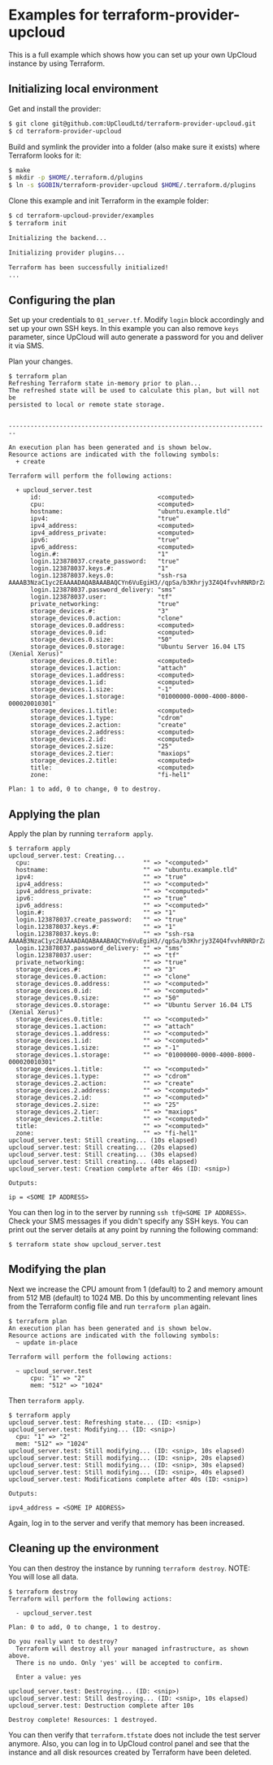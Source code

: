 # Examples for terraform-provider-upcloud

This is a full example which shows how you can set up your own UpCloud instance by using Terraform.

## Initializing local environment

Get and install the provider:

```sh
$ git clone git@github.com:UpCloudLtd/terraform-provider-upcloud.git
$ cd terraform-provider-upcloud
```

Build and symlink the provider into a folder (also make sure it exists) where Terraform looks for it:

```sh
$ make
$ mkdir -p $HOME/.terraform.d/plugins
$ ln -s $GOBIN/terraform-provider-upcloud $HOME/.terraform.d/plugins
```

Clone this example and init Terraform in the example folder:

```sh
$ cd terraform-upcloud-provider/examples
$ terraform init

Initializing the backend...

Initializing provider plugins...

Terraform has been successfully initialized!
...
```

## Configuring the plan

Set up your credentials to `01_server.tf`. Modify `login` block accordingly and set up your own SSH keys.
In this example you can also remove `keys` parameter, since UpCloud will auto generate a password for you
and deliver it via SMS.

Plan your changes.

```
$ terraform plan
Refreshing Terraform state in-memory prior to plan...
The refreshed state will be used to calculate this plan, but will not be
persisted to local or remote state storage.


------------------------------------------------------------------------

An execution plan has been generated and is shown below.
Resource actions are indicated with the following symbols:
  + create

Terraform will perform the following actions:

  + upcloud_server.test
      id:                                <computed>
      cpu:                               <computed>
      hostname:                          "ubuntu.example.tld"
      ipv4:                              "true"
      ipv4_address:                      <computed>
      ipv4_address_private:              <computed>
      ipv6:                              "true"
      ipv6_address:                      <computed>
      login.#:                           "1"
      login.123878037.create_password:   "true"
      login.123878037.keys.#:            "1"
      login.123878037.keys.0:            "ssh-rsa AAAAB3NzaC1yc2EAAAADAQABAAABAQCYn6VuEgiH3//qpSa/b3Khrjy3Z4Q4fvvhRNRDrZaJqddLvQLCtoL2ktoke7+0jTcR4Vydi8bk8csUQlZxpWC6SIfif+tB8HjwusbUfLT5I5fJEI/O7gtktvtWkK4GnePFXYIdgKlXKRJ92xFnNOGV+el2zug78QahsrzsyV0Cucfjb7twPyojh5iPl3gf6f7NBHVnsqNELhJqmpo4uY+vSTfHx0siyIGP0U/Jz9dB64kbnoG6GL2fh3CEQ950Ll2luY/cfX52SO+WX/nl156A2VVCozkOSE3wbZ501Gd1508KY7ctuaqOue4DF8ZuQ1uzv4Lf9sfg4Bv4jBMTu4tvB"
      login.123878037.password_delivery: "sms"
      login.123878037.user:              "tf"
      private_networking:                "true"
      storage_devices.#:                 "3"
      storage_devices.0.action:          "clone"
      storage_devices.0.address:         <computed>
      storage_devices.0.id:              <computed>
      storage_devices.0.size:            "50"
      storage_devices.0.storage:         "Ubuntu Server 16.04 LTS (Xenial Xerus)"
      storage_devices.0.title:           <computed>
      storage_devices.1.action:          "attach"
      storage_devices.1.address:         <computed>
      storage_devices.1.id:              <computed>
      storage_devices.1.size:            "-1"
      storage_devices.1.storage:         "01000000-0000-4000-8000-000020010301"
      storage_devices.1.title:           <computed>
      storage_devices.1.type:            "cdrom"
      storage_devices.2.action:          "create"
      storage_devices.2.address:         <computed>
      storage_devices.2.id:              <computed>
      storage_devices.2.size:            "25"
      storage_devices.2.tier:            "maxiops"
      storage_devices.2.title:           <computed>
      title:                             <computed>
      zone:                              "fi-hel1"

Plan: 1 to add, 0 to change, 0 to destroy.
```

## Applying the plan

Apply the plan by running `terraform apply`.

```
$ terraform apply
upcloud_server.test: Creating...
  cpu:                               "" => "<computed>"
  hostname:                          "" => "ubuntu.example.tld"
  ipv4:                              "" => "true"
  ipv4_address:                      "" => "<computed>"
  ipv4_address_private:              "" => "<computed>"
  ipv6:                              "" => "true"
  ipv6_address:                      "" => "<computed>"
  login.#:                           "" => "1"
  login.123878037.create_password:   "" => "true"
  login.123878037.keys.#:            "" => "1"
  login.123878037.keys.0:            "" => "ssh-rsa AAAAB3NzaC1yc2EAAAADAQABAAABAQCYn6VuEgiH3//qpSa/b3Khrjy3Z4Q4fvvhRNRDrZaJqddLvQLCtoL2ktoke7+0jTcR4Vydi8bk8csUQlZxpWC6SIfif+tB8HjwusbUfLT5I5fJEI/O7gtktvtWkK4GnePFXYIdgKlXKRJ92xFnNOGV+el2zug78QahsrzsyV0Cucfjb7twPyojh5iPl3gf6f7NBHVnsqNELhJqmpo4uY+vSTfHx0siyIGP0U/Jz9dB64kbnoG6GL2fh3CEQ950Ll2luY/cfX52SO+WX/nl156A2VVCozkOSE3wbZ501Gd1508KY7ctuaqOue4DF8ZuQ1uzv4Lf9sfg4Bv4jBMTu4tvB"
  login.123878037.password_delivery: "" => "sms"
  login.123878037.user:              "" => "tf"
  private_networking:                "" => "true"
  storage_devices.#:                 "" => "3"
  storage_devices.0.action:          "" => "clone"
  storage_devices.0.address:         "" => "<computed>"
  storage_devices.0.id:              "" => "<computed>"
  storage_devices.0.size:            "" => "50"
  storage_devices.0.storage:         "" => "Ubuntu Server 16.04 LTS (Xenial Xerus)"
  storage_devices.0.title:           "" => "<computed>"
  storage_devices.1.action:          "" => "attach"
  storage_devices.1.address:         "" => "<computed>"
  storage_devices.1.id:              "" => "<computed>"
  storage_devices.1.size:            "" => "-1"
  storage_devices.1.storage:         "" => "01000000-0000-4000-8000-000020010301"
  storage_devices.1.title:           "" => "<computed>"
  storage_devices.1.type:            "" => "cdrom"
  storage_devices.2.action:          "" => "create"
  storage_devices.2.address:         "" => "<computed>"
  storage_devices.2.id:              "" => "<computed>"
  storage_devices.2.size:            "" => "25"
  storage_devices.2.tier:            "" => "maxiops"
  storage_devices.2.title:           "" => "<computed>"
  title:                             "" => "<computed>"
  zone:                              "" => "fi-hel1"
upcloud_server.test: Still creating... (10s elapsed)
upcloud_server.test: Still creating... (20s elapsed)
upcloud_server.test: Still creating... (30s elapsed)
upcloud_server.test: Still creating... (40s elapsed)
upcloud_server.test: Creation complete after 46s (ID: <snip>)

Outputs:

ip = <SOME IP ADDRESS>
```

You can then log in to the server by running `ssh tf@<SOME IP ADDRESS>`. Check your SMS messages if you didn't specify any SSH keys. You can print out the server details at any point by running the following
command:

```
$ terraform state show upcloud_server.test
```

## Modifying the plan

Next we increase the CPU amount from 1 (default) to 2 and memory amount from 512 MB (default) to 1024 MB.
Do this by uncommenting relevant lines from the Terraform config file and run `terraform plan` again.


```
$ terraform plan
An execution plan has been generated and is shown below.
Resource actions are indicated with the following symbols:
  ~ update in-place

Terraform will perform the following actions:

  ~ upcloud_server.test
      cpu: "1" => "2"
      mem: "512" => "1024"
```

Then `terraform apply`.

```
$ terraform apply
upcloud_server.test: Refreshing state... (ID: <snip>)
upcloud_server.test: Modifying... (ID: <snip>)
  cpu: "1" => "2"
  mem: "512" => "1024"
upcloud_server.test: Still modifying... (ID: <snip>, 10s elapsed)
upcloud_server.test: Still modifying... (ID: <snip>, 20s elapsed)
upcloud_server.test: Still modifying... (ID: <snip>, 30s elapsed)
upcloud_server.test: Still modifying... (ID: <snip>, 40s elapsed)
upcloud_server.test: Modifications complete after 40s (ID: <snip>)

Outputs:

ipv4_address = <SOME IP ADDRESS>
```

Again, log in to the server and verify that memory has been increased.


## Cleaning up the environment

You can then destroy the instance by running `terraform destroy`. NOTE: You will lose all data.

```
$ terraform destroy
Terraform will perform the following actions:

  - upcloud_server.test

Plan: 0 to add, 0 to change, 1 to destroy.

Do you really want to destroy?
  Terraform will destroy all your managed infrastructure, as shown above.
  There is no undo. Only 'yes' will be accepted to confirm.

  Enter a value: yes

upcloud_server.test: Destroying... (ID: <snip>)
upcloud_server.test: Still destroying... (ID: <snip>, 10s elapsed)
upcloud_server.test: Destruction complete after 10s

Destroy complete! Resources: 1 destroyed.
```

You can then verify that `terraform.tfstate` does not include the test server anymore.
Also, you can log in to UpCloud control panel and see that the instance and all disk resources created
by Terraform have been deleted.
